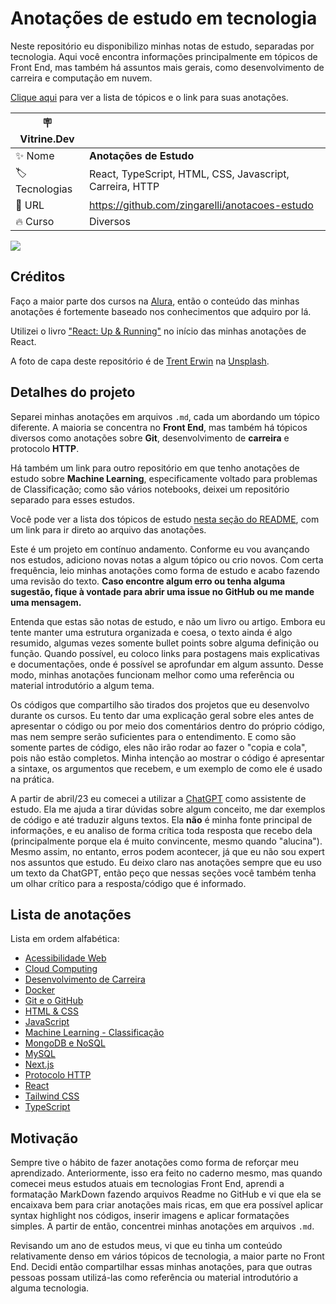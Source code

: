 # Anotações de estudo em tecnologia

Neste repositório eu disponibilizo minhas notas de estudo, separadas por tecnologia. Aqui você encontra informações principalmente em tópicos de Front End, mas também há assuntos mais gerais, como desenvolvimento de carreira e computação em nuvem. 

[Clique aqui](#lista-de-anotações) para ver a lista de tópicos e o link para suas anotações.

| :placard: Vitrine.Dev |     |
| -------------  | --- |
| :sparkles: Nome        | **Anotações de Estudo**
| :label: Tecnologias | React, TypeScript, HTML, CSS, Javascript, Carreira, HTTP
| :rocket: URL         | https://github.com/zingarelli/anotacoes-estudo
| :fire: Curso     | Diversos

![](https://github.com/zingarelli/alura-books-ds/assets/19349339/61e84e43-31cb-45d8-a80e-b9305303a564#vitrinedev)

## Créditos

Faço a maior parte dos cursos na [Alura](https://www.alura.com.br), então o conteúdo das minhas anotações é fortemente baseado nos conhecimentos que adquiro por lá. 

Utilizei o livro ["React: Up & Running"](https://www.amazon.com.br/React-Up-Running-Stoyan-Stefanov/dp/1492051462/) no início das minhas anotações de React.

A foto de capa deste repositório é de  <a href="https://unsplash.com/@tjerwin?utm_source=unsplash&utm_medium=referral&utm_content=creditCopyText">Trent Erwin</a> na <a href="https://unsplash.com/pt-br/fotografias/UgA3Xvi3SkA?utm_source=unsplash&utm_medium=referral&utm_content=creditCopyText">Unsplash</a>.

## Detalhes do projeto

Separei minhas anotações em arquivos `.md`, cada um abordando um tópico diferente. A maioria se concentra no **Front End**, mas também há tópicos diversos como anotações sobre **Git**, desenvolvimento de **carreira** e protocolo **HTTP**. 

Há também um link para outro repositório em que tenho anotações de estudo sobre **Machine Learning**, especificamente voltado para problemas de Classificação; como são vários notebooks, deixei um repositório separado para esses estudos. 

Você pode ver a lista dos tópicos de estudo [nesta seção do README](#lista-de-anotações), com um link para ir direto ao arquivo das anotações. 

Este é um projeto em contínuo andamento. Conforme eu vou avançando nos estudos, adiciono novas notas a algum tópico ou crio novos. Com certa frequência, leio minhas anotações como forma de estudo e acabo fazendo uma revisão do texto. **Caso encontre algum erro ou tenha alguma sugestão, fique à vontade para abrir uma issue no GitHub ou me mande uma mensagem.**

Entenda que estas são notas de estudo, e não um livro ou artigo. Embora eu tente manter uma estrutura organizada e coesa, o texto ainda é algo resumido, algumas vezes somente bullet points sobre alguma definição ou função. Quando possível, eu coloco links para postagens mais explicativas e documentações, onde é possível se aprofundar em algum assunto. Desse modo, minhas anotações funcionam melhor como uma referência ou material introdutório a algum tema.

Os códigos que compartilho são tirados dos projetos que eu desenvolvo durante os cursos. Eu tento dar uma explicação geral sobre eles antes de apresentar o código ou por meio dos comentários dentro do próprio código, mas nem sempre serão suficientes para o entendimento. E como são somente partes de código, eles não irão rodar ao fazer o "copia e cola", pois não estão completos. Minha intenção ao mostrar o código é apresentar a sintaxe, os argumentos que recebem, e um exemplo de como ele é usado na prática. 

A partir de abril/23 eu comecei a utilizar a [ChatGPT](https://chat.openai.com) como assistente de estudo. Ela me ajuda a tirar dúvidas sobre algum conceito, me dar exemplos de código e até traduzir alguns textos. Ela **não** é minha fonte principal de informações, e eu analiso de forma crítica toda resposta que recebo dela (principalmente porque ela é muito convincente, mesmo quando "alucina"). Mesmo assim, no entanto, erros podem acontecer, já que eu não sou expert nos assuntos que estudo. Eu deixo claro nas anotações sempre que eu uso um texto da ChatGPT, então peço que nessas seções você também tenha um olhar crítico para a resposta/código que é informado.

## Lista de anotações

Lista em ordem alfabética:

- [Acessibilidade Web](./Acessibilidade.md)
- [Cloud Computing](./Cloud.md)
- [Desenvolvimento de Carreira](./Desenvolvimento-Carreira.md)
- [Docker](./Docker.md)
- [Git e o GitHub](./Git-Github.md)
- [HTML & CSS](./HTML_CSS.md)
- [JavaScript](./JavaScript.md)
- [Machine Learning - Classificação](https://github.com/zingarelli/Python_ML_Alura)
- [MongoDB e NoSQL](./NoSQL_MongoDB.md)
- [MySQL](./MySQL.md)
- [Next.js](./Next.md)
- [Protocolo HTTP](./Protocolo-HTTP.md)
- [React](./React.md)
- [Tailwind CSS](./Tailwind.md)
- [TypeScript](./TypeScript.md)

## Motivação

Sempre tive o hábito de fazer anotações como forma de reforçar meu aprendizado. Anteriormente, isso era feito no caderno mesmo, mas quando comecei meus estudos atuais em tecnologias Front End, aprendi a formatação MarkDown fazendo arquivos Readme no GitHub e vi que ela se encaixava bem para criar anotações mais ricas, em que era possível aplicar syntax highlight nos códigos, inserir imagens e aplicar formatações simples. A partir de então, concentrei minhas anotações em arquivos `.md`.

Revisando um ano de estudos meus, vi que eu tinha um conteúdo relativamente denso em vários tópicos de tecnologia, a maior parte no Front End. Decidi então compartilhar essas minhas anotações, para que outras pessoas possam utilizá-las como referência ou material introdutório a alguma tecnologia. 
